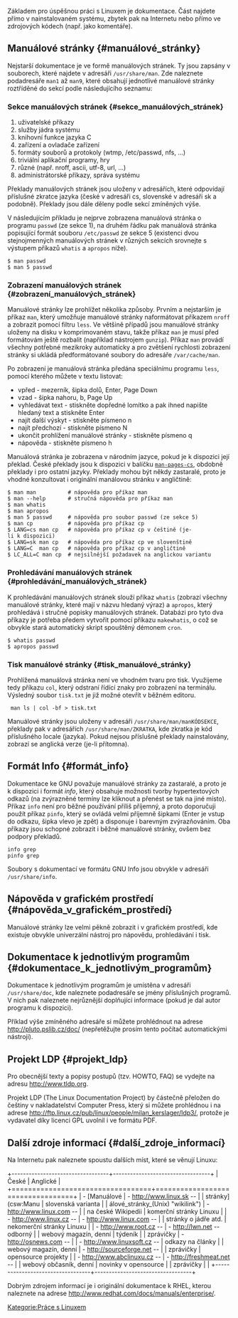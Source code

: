 Základem pro úspěšnou práci s Linuxem je dokumentace. Část najdete přímo
v nainstalovaném systému, zbytek pak na Internetu nebo přímo ve
zdrojových kódech (např. jako komentáře).

Manuálové stránky {#manuálové_stránky}
-----------------

Nejstarší dokumentace je ve formě manuálových stránek. Ty jsou zapsány v
souborech, které najdete v adresáři `/usr/share/man`. Zde naleznete
podadresáře `man1` až `man9`, které obsahují jednotlivé manuálové
stránky roztříděné do sekcí podle následujícího seznamu:

### Sekce manuálových stránek {#sekce_manuálových_stránek}

1.  uživatelské příkazy
2.  služby jádra systému
3.  knihovní funkce jazyka C
4.  zařízení a ovladače zařízení
5.  formáty souborů a protokoly (wtmp, /etc/passwd, nfs, \...)
6.  triviální aplikační programy, hry
7.  různé (např. nroff, ascii, utf-8, url, \...)
8.  administrátorské příkazy, správa systému

Překlady manuálových stránek jsou uloženy v adresářích, které odpovídají
příslušné zkratce jazyka (české v adresáři cs, slovenské v adresáři sk a
podobně). Překlady jsou dále děleny podle sekcí zmíněných výše.

V následujícím příkladu je nejprve zobrazena manuálová stránka o
programu `passwd` (ze sekce 1), na druhém řádku pak manuálová stránka
popisující formát souboru `/etc/passwd` ze sekce 5 (existenci dvou
stejnojmenných manuálových stránek v různých sekcích srovnejte s
výstupem příkazů `whatis` a `apropos` níže).

`$ man passwd`\
`$ man 5 passwd`

### Zobrazení manuálových stránek {#zobrazení_manuálových_stránek}

Manuálové stránky lze prohlížet několika způsoby. Prvním a nejstarším je
příkaz `man`, který umožňuje manuálové stránky naformátovat příkazem
`nroff` a zobrazit pomocí filtru `less`. Ve většině případů jsou
manuálové stránky uloženy na disku v komprimovaném stavu, takže příkaz
`man` je musí před formátovám ještě rozbalit (například nástrojem
`gunzip`). Příkaz `man` provádí všechny potřebné mezikroky automaticky a
pro zvětšení rychlosti zobrazení stránky si ukládá předformátované
soubory do adresáře `/var/cache/man`.

Po zobrazení je manuálová stránka předána speciálnímu programu `less`,
pomocí kterého můžete v textu listovat:

-   vpřed - mezerník, šipka dolů, Enter, Page Down
-   vzad - šipka nahoru, b, Page Up
-   vyhledávat text - stiskněte dopředné lomítko a pak ihned napište
    hledaný text a stiskněte Enter
-   najít další výskyt - stiskněte písmeno n
-   najít předchozí - stiskněte písmeno N
-   ukončit prohlížení manuálové stránky - stiskněte písmeno q
-   nápověda - stiskněte písmeno h

Manuálová stránka je zobrazena v národním jazyce, pokud je k dispozici
její překlad. České překlady jsou k dispozici v balíčku
[`man-pages-cs`](man-pages-cs "wikilink"), obdobně překlady i pro
ostatní jazyky. Překlady mohou být někdy zastaralé, proto je vhodné
konzultovat i originální manálovou stránku v angličtině:

`$ man man          # nápověda pro příkaz man`\
`$ man --help       # stručná nápověda pro příkaz man`\
`$ man whatis`\
`$ man apropos`\
`$ man 5 passwd     # nápověda pro soubor passwd (ze sekce 5)`\
`$ man cp           # nápověda pro příkaz cp`\
`$ LANG=cs man cp   # nápověda pro příkaz cp v češtině (je-li k dispozici)`\
`$ LANG=sk man cp   # nápověda pro příkaz cp ve slovenštině`\
`$ LANG=C  man cp   # nápověda pro příkaz cp v angličtině`\
`$ LC_ALL=C man cp  # nejsilnější požadavek na anglickou variantu`

### Prohledávání manuálových stránek {#prohledávání_manuálových_stránek}

K prohledávání manuálových stránek slouží příkaz `whatis` (zobrazí
všechny manuálové stránky, které mají v názvu hledaný výraz) a
`apropos`, který prohledává i stručné popisky manuálových stránek.
Databázi pro tyto dva příkazy je potřeba předem vytvořit pomocí příkazu
`makewhatis`, o což se obvykle stará automatický skript spouštěný
démonem `cron`.

`$ whatis passwd`\
`$ apropos passwd`

### Tisk manuálové stránky {#tisk_manuálové_stránky}

Prohlížená manuálová stránka není ve vhodném tvaru pro tisk. Využijeme
tedy příkazu `col`, který odstraní řídící znaky pro zobrazení na
terminálu. Výsledný soubor `tisk.txt` je již možné otevřít v běžném
editoru.

` man ls | col -bf > tisk.txt`

Manuálové stránky jsou uloženy v adresáři `/usr/share/man/manKÓDSEKCE`,
překlady pak v adresářích `/usr/share/man/ZKRATKA`, kde zkratka je kód
příslušného locale (jazyka). Pokud nejsou příslušné překlady
nainstalovány, zobrazí se anglická verze (je-li přítomna).

Formát Info {#formát_info}
-----------

Dokumentace ke GNU považuje manuálové stránky za zastaralé, a proto je k
dispozici i formát *info*, který obsahuje možnosti tvorby hypertextových
odkazů (na zvýrazněné termíny lze kliknout a přenést se tak na jiné
místo). Příkaz `info` není pro běžné používání příliš příjemný, a proto
doporučuji použít příkaz `pinfo`, který se ovládá velmi příjemně šipkami
(Enter je vstup do odkazu, šipka vlevo je zpět) a disponuje i barevným
zvýrazňováním. Oba příkazy jsou schopné zobrazit i běžné manuálové
stránky, ovšem bez podpory překladů.

`info grep`\
`pinfo grep`

Soubory s dokumentací ve formátu GNU Info jsou obvykle v adresáři
`/usr/share/info`.

Nápověda v grafickém prostředí {#nápověda_v_grafickém_prostředí}
------------------------------

Manuálové stránky lze velmi pěkně zobrazit i v grafickém prostředí, kde
existuje obvykle univerzální nástroj pro nápovědu, prohledávání i tisk.

Dokumentace k jednotlivým programům {#dokumentace_k_jednotlivým_programům}
-----------------------------------

Dokumentace k jednotlivým programům je umístěna v adresáři
`/usr/share/doc`, kde naleznete podadresáře se jmény příslušných
programů. V nich pak naleznete nejrůznější doplňující informace (pokud
je dal autor programu k dispozici).

Příklad výše zmíněného adresáře si můžete prohlédnout na adrese
<http://pluto.pslib.cz/doc/> (nepřetěžujte prosím tento počítač
automatickými nástroji).

Projekt LDP {#projekt_ldp}
-----------

Pro obecnější texty a popisy postupů (tzv. HOWTO, FAQ) se vydejte na
adresu <http://www.tldp.org>.

Projekt LDP (The Linux Documentation Project) by částečně přeložen do
češtiny v nakladatelství Computer Press, který si můžete prohlédnou i na
adrese <http://ftp.linux.cz/pub/linux/people/milan_kerslager/ldp3/>,
protože je vydavatel díky licenci GPL uvolnil i ve formátu PDF.

Další zdroje informací {#další_zdroje_informací}
----------------------

Na Internetu pak naleznete spoustu dalších míst, které se věnují Linuxu:

+----------------------------------+----------------------------------+
| České                            | Anglické                         |
+==================================+==================================+
| -   [Manuálové                   | -   <http://www.linux.sk> --     |
|     stránky](csw:Manu            |     slovenská varianta           |
| álové_stránky_(Unix) "wikilink") | -   <http://www.linux.com> --    |
|     na české Wikipedii           |     komerční stránky Linuxu      |
| -   <http://www.linux.cz> --     | -   <http://www.linux.com> --    |
|     stránky o jádře atd.         |     nekomerční stránky Linuxu    |
| -   <http://www.root.cz> --      | -   <http://lwn.net> -- odborný  |
|     webový magazín, denní        |     týdeník                      |
|     zprávičky                    | -   <http://osnews.com> --       |
| -   <http://www.linuxsoft.cz> -- |     odkazy na články             |
|     webový magazín, denní        | -   <http://sourceforge.net> --  |
|     zprávičky                    |     opensource projekty          |
| -   <http://www.abclinuxu.cz> -- | -   <http://freshmeat.net> --    |
|     webový občasník, denní       |     novinky v opensource         |
|     zprávičky                    |                                  |
+----------------------------------+----------------------------------+

Dobrým zdrojem informací je i originální dokumentace k RHEL, kterou
naleznete na adrese <http://www.redhat.com/docs/manuals/enterprise/>.

[Kategorie:Práce s Linuxem](Kategorie:Práce_s_Linuxem "wikilink")
